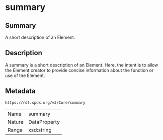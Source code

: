 <!-- Automatically generated by spec-parser v2.0.0 on 2024-01-12T14:00:21.817658+00:00 -->
<!-- SPDX-License-Identifier: Community-Spec-1.0 -->

# summary

## Summary

A short description of an Element.


## Description

A summary is a short description of an Element. Here, the intent is to allow the Element creator to 
provide concise information about the function or use of the Element.


## Metadata

`https://rdf.spdx.org/v3/Core/summary`


| | |
|---|---|
| Name | summary |
| Nature | DataProperty |
| Range | xsd:string |





